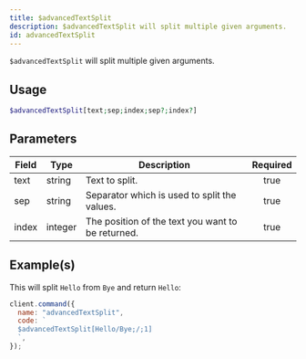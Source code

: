 ```yaml
---
title: $advancedTextSplit
description: $advancedTextSplit will split multiple given arguments.
id: advancedTextSplit
---
```


`$advancedTextSplit` will split multiple given arguments.

## Usage

```php
$advancedTextSplit[text;sep;index;sep?;index?]
```

## Parameters

| Field | Type    | Description                                       | Required |
| ----- | ------- | ------------------------------------------------- | :------: |
| text  | string  | Text to split.                                    |   true   |
| sep   | string  | Separator which is used to split the values.      |   true   |
| index | integer | The position of the text you want to be returned. |   true   |

## Example(s)

This will split `Hello` from `Bye` and return `Hello`:

```javascript
client.command({
  name: "advancedTextSplit",
  code: `
  $advancedTextSplit[Hello/Bye;/;1]
  `,
});
```
